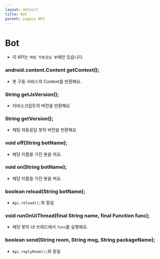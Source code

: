 ```yaml
---
layout: default
title: Bot
parent: Legacy API
---
```


# Bot
* 이 API는 `채팅 자동응답 봇`에만 있습니다.

### android.content.Content getContext();
* 봇 구동 서비스의 Context를 반환해요.

### String getJsVersion();
* 자바스크립트의 버전을 반환해요

### String getVersion();
* 채팅 자동응답 봇의 버전을 반환해요

### void off(String botName);
* 해당 이름을 가진 봇을 꺼요.

### void on(String botName);
* 해당 이름을 가진 봇을 켜요.

### boolean reload(String botName);
* `Api.reload();`와 동일

### void runOnUiThread(final String name, final Function func);
* 해당 봇의 UI 쓰레드에서 `func`를 실행해요.

### boolean send(String room, String msg, String packageName);
* `Api.replyRoom();`와 동일